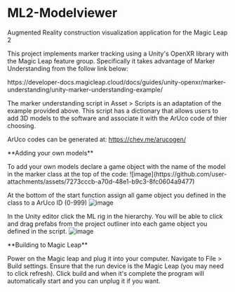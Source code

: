 # ML2-Modelviewer

Augmented Reality construction visualization application for the Magic Leap 2

This project implements marker tracking using a Unity's OpenXR library with the Magic Leap feature group. Specifically it takes advantage of Marker Understanding from the follow link below:
<p> https://developer-docs.magicleap.cloud/docs/guides/unity-openxr/marker-understanding/unity-marker-understanding-example/ </p>

The marker understanding script in Asset > Scripts is an adaptation of the example provided above. This script has a dictionary that allows users to add 3D models to the software and associate it with the ArUco code of thier choosing. 

ArUco codes can be generated at: https://chev.me/arucogen/  

<p>**Adding your own models**</p>
To add your own models declare a game object with the name of the model in the marker class at the top of the code:
![image](https://github.com/user-attachments/assets/7273cccb-a70d-48e1-b9c3-8fc0604a9477)

At the bottom of the start function assign all game object you defined in the class to a ArUco ID (0-999)
![image](https://github.com/user-attachments/assets/dc00a2b7-903a-4691-9e39-102f4ae2ae9f)

In the Unity editor click the ML rig in the hierarchy. You will be able to click and drag prefabs from the project outliner into each game object you defined in the script.
![image](https://github.com/user-attachments/assets/269f0a4c-2e96-4eea-abb6-1a2d8b1d6d68)

<p>**Building to Magic Leap** </p>
Power on the Magic leap and plug it into your computer. Navigate to File > Build settings. Ensure that the run device is the Magic Leap (you may need to click refresh).
Click build and when it's complete the program will automatically start and you can unplug it if you want.



